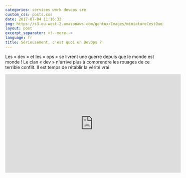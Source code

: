 ```yaml
---
categories: services work devops sre
custom_css: posts.css
date: 2017-07-04 11:16:32
img: https://s3.eu-west-2.amazonaws.com/gentux/Images/miniatureCestQuoiUnDevops.jpg
layout: post
excerpt_separator: <!--more-->
language: fr
title: Sérieusement, c'est quoi un DevOps ?
---
```


Les « dev » et les « ops » se livrent une guerre depuis que le monde est monde !
Le clan « dev » n'arrive plus à comprendre les rouages de ce terrible conflit.
Il est temps de rétablir la vérité vrai

<!--more-->

<iframe width="560" height="315" src="https://www.youtube.com/embed/hfpxDQhDi0w?rel=0" frameborder="0" allow="autoplay; encrypted-media" allowfullscreen></iframe>
